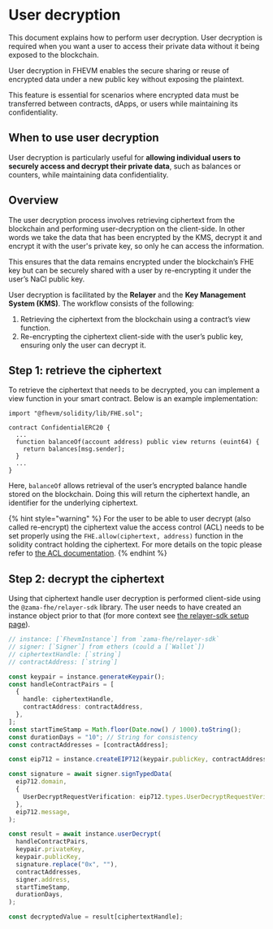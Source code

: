 # User decryption

This document explains how to perform user decryption.
User decryption is required when you want a user to access their private data without it being exposed to the blockchain.

User decryption in FHEVM enables the secure sharing or reuse of encrypted data under a new public key without exposing the plaintext.

This feature is essential for scenarios where encrypted data must be transferred between contracts, dApps, or users while maintaining its confidentiality.

## When to use user decryption

User decryption is particularly useful for **allowing individual users to securely access and decrypt their private data**, such as balances or counters, while maintaining data confidentiality.

## Overview

The user decryption process involves retrieving ciphertext from the blockchain and performing user-decryption on the client-side. In other words we take the data that has been encrypted by the KMS, decrypt it and encrypt it with the user's private key, so only he can access the information.

This ensures that the data remains encrypted under the blockchain’s FHE key but can be securely shared with a user by re-encrypting it under the user’s NaCl public key.

User decryption is facilitated by the **Relayer** and the **Key Management System (KMS)**. The workflow consists of the following:

1. Retrieving the ciphertext from the blockchain using a contract’s view function.
2. Re-encrypting the ciphertext client-side with the user’s public key, ensuring only the user can decrypt it.

## Step 1: retrieve the ciphertext

To retrieve the ciphertext that needs to be decrypted, you can implement a view function in your smart contract. Below is an example implementation:

```solidity
import "@fhevm/solidity/lib/FHE.sol";

contract ConfidentialERC20 {
  ...
  function balanceOf(account address) public view returns (euint64) {
    return balances[msg.sender];
  }
  ...
}
```

Here, `balanceOf` allows retrieval of the user’s encrypted balance handle stored on the blockchain.
Doing this will return the ciphertext handle, an identifier for the underlying ciphertext.

{% hint style="warning" %}
For the user to be able to user decrypt (also called re-encrypt) the ciphertext value the access control (ACL) needs to be set properly using the `FHE.allow(ciphertext, address)` function in the solidity contract holding the ciphertext.
For more details on the topic please refer to [the ACL documentation](../solidity-guides/acl/README.md).
{% endhint %}

## Step 2: decrypt the ciphertext

Using that ciphertext handle user decryption is performed client-side using the `@zama-fhe/relayer-sdk` library.
The user needs to have created an instance object prior to that (for more context see [the relayer-sdk setup page](./initialization.md)).

```ts
// instance: [`FhevmInstance`] from `zama-fhe/relayer-sdk`
// signer: [`Signer`] from ethers (could a [`Wallet`])
// ciphertextHandle: [`string`]
// contractAddress: [`string`]

const keypair = instance.generateKeypair();
const handleContractPairs = [
  {
    handle: ciphertextHandle,
    contractAddress: contractAddress,
  },
];
const startTimeStamp = Math.floor(Date.now() / 1000).toString();
const durationDays = "10"; // String for consistency
const contractAddresses = [contractAddress];

const eip712 = instance.createEIP712(keypair.publicKey, contractAddresses, startTimeStamp, durationDays);

const signature = await signer.signTypedData(
  eip712.domain,
  {
    UserDecryptRequestVerification: eip712.types.UserDecryptRequestVerification,
  },
  eip712.message,
);

const result = await instance.userDecrypt(
  handleContractPairs,
  keypair.privateKey,
  keypair.publicKey,
  signature.replace("0x", ""),
  contractAddresses,
  signer.address,
  startTimeStamp,
  durationDays,
);

const decryptedValue = result[ciphertextHandle];
```
